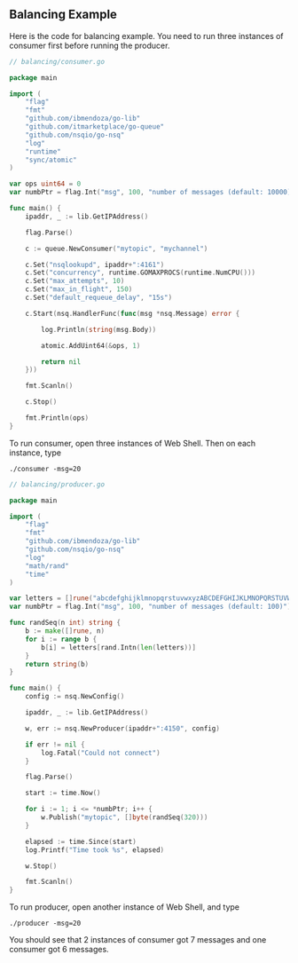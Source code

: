 ## Balancing Example

Here is the code for balancing example. You need to run three instances of consumer first before running the producer.

```go
// balancing/consumer.go

package main

import (
	"flag"
	"fmt"
	"github.com/ibmendoza/go-lib"
	"github.com/itmarketplace/go-queue"
	"github.com/nsqio/go-nsq"
	"log"
	"runtime"
	"sync/atomic"
)

var ops uint64 = 0
var numbPtr = flag.Int("msg", 100, "number of messages (default: 10000)")

func main() {
	ipaddr, _ := lib.GetIPAddress()

	flag.Parse()

	c := queue.NewConsumer("mytopic", "mychannel")

	c.Set("nsqlookupd", ipaddr+":4161")
	c.Set("concurrency", runtime.GOMAXPROCS(runtime.NumCPU()))
	c.Set("max_attempts", 10)
	c.Set("max_in_flight", 150)
	c.Set("default_requeue_delay", "15s")

	c.Start(nsq.HandlerFunc(func(msg *nsq.Message) error {

		log.Println(string(msg.Body))

		atomic.AddUint64(&ops, 1)

		return nil
	}))

	fmt.Scanln()

	c.Stop()

	fmt.Println(ops)
}
```

To run consumer, open three instances of Web Shell. Then on each instance, type

```./consumer -msg=20```

```go
// balancing/producer.go

package main

import (
	"flag"
	"fmt"
	"github.com/ibmendoza/go-lib"
	"github.com/nsqio/go-nsq"
	"log"
	"math/rand"
	"time"
)

var letters = []rune("abcdefghijklmnopqrstuvwxyzABCDEFGHIJKLMNOPQRSTUVWXYZ!@#$%^&*()1234567890")
var numbPtr = flag.Int("msg", 100, "number of messages (default: 100)")

func randSeq(n int) string {
	b := make([]rune, n)
	for i := range b {
		b[i] = letters[rand.Intn(len(letters))]
	}
	return string(b)
}

func main() {
	config := nsq.NewConfig()

	ipaddr, _ := lib.GetIPAddress()

	w, err := nsq.NewProducer(ipaddr+":4150", config)

	if err != nil {
		log.Fatal("Could not connect")
	}

	flag.Parse()

	start := time.Now()

	for i := 1; i <= *numbPtr; i++ {
		w.Publish("mytopic", []byte(randSeq(320)))
	}

	elapsed := time.Since(start)
	log.Printf("Time took %s", elapsed)

	w.Stop()

	fmt.Scanln()
}
```

To run producer, open another instance of Web Shell, and type

```./producer -msg=20```

You should see that 2 instances of consumer got 7 messages and one consumer got 6 messages.
